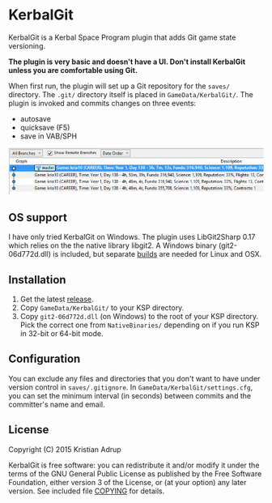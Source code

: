 ﻿# KerbalGit

KerbalGit is a Kerbal Space Program plugin that adds Git game state versioning.

__The plugin is very basic and doesn't have a UI. Don't install KerbalGit unless you are comfortable using Git.__ 

When first run, the plugin will set up a Git repository for the `saves/` directory. The `.git/` directory itself is placed in `GameData/KerbalGit/`. 
The plugin is invoked and commits changes on three events:

* autosave
* quicksave (F5)
* save in VAB/SPH

![KerbalGit commits](https://raw.githubusercontent.com/kria/KerbalGit/master/kerbalgit-commits.png)

## OS support

I have only tried KerbalGit on Windows. The plugin uses LibGit2Sharp 0.17 which relies on the the native library libgit2. 
A Windows binary (git2-06d772d.dll) is included, but separate [builds][0] are needed for Linux and OSX.

[0]: https://libgit2.github.com/docs/guides/build-and-link/

## Installation

1. Get the latest [release][1].
2. Copy `GameData/KerbalGit/` to your KSP directory.
3. Copy `git2-06d772d.dll` (on Windows) to the root of your KSP directory. Pick the correct one from `NativeBinaries/` depending on if you run KSP in 32-bit or 64-bit mode.

[1]: https://github.com/kria/KerbalGit/releases

## Configuration

You can exclude any files and directories that you don't want to have under version control in `saves/.gitignore`.
In `GameData/KerbalGit/settings.cfg`, you can set the minimum interval (in seconds) between commits and the committer's name and email.

## License

Copyright (C) 2015 Kristian Adrup

KerbalGit is free software: you can redistribute it and/or modify it under the terms of the GNU General Public License as published by the Free Software Foundation, either version 3 of the License, or (at your option) any later version. See included file [COPYING](COPYING) for details.
